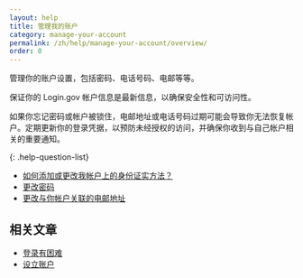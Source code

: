 ```yaml
---
layout: help
title: 管理我的账户
category: manage-your-account
permalink: /zh/help/manage-your-account/overview/
order: 0
---
```


管理你的账户设置，包括密码、电话号码、电邮等等。

保证你的 Login.gov 帐户信息是最新信息，以确保安全性和可访问性。

如果你忘记密码或帐户被锁住，电邮地址或电话号码过期可能会导致你无法恢复帐户。定期更新你的登录凭据，以预防未经授权的访问，并确保你收到与自己帐户相关的重要通知。

{: .help-question-list}
- [如何添加或更改我帐户上的身份证实方法？](/zh/help/manage-your-account/add-or-change-your-authentication-method/)
- [更改密码](/zh/help/manage-your-account/change-your-password/)
- [更改与你帐户关联的电邮地址](/zh/help/manage-your-account/change-your-email-address/)

## 相关文章

* [登录有困难](/zh/help/trouble-signing-in/overview/)
* [设立账户](/zh/help/create-account/overview/)
